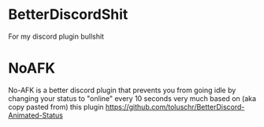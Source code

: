 # BetterDiscordShit
For my discord plugin bullshit

# NoAFK
No-AFK is a better discord plugin that prevents you from going idle by changing your status to "online" every 10 seconds
very much based on (aka copy pasted from) this plugin https://github.com/toluschr/BetterDiscord-Animated-Status
